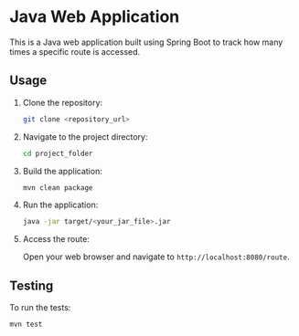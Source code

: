 # Java Web Application

This is a Java web application built using Spring Boot to track how many times a specific route is accessed.

## Usage

1. Clone the repository:

    ```bash
    git clone <repository_url>
    ```

2. Navigate to the project directory:

    ```bash
    cd project_folder
    ```

3. Build the application:

    ```bash
    mvn clean package
    ```

4. Run the application:

    ```bash
    java -jar target/<your_jar_file>.jar
    ```

5. Access the route:

   Open your web browser and navigate to `http://localhost:8080/route`.

## Testing

To run the tests:

```bash
mvn test
